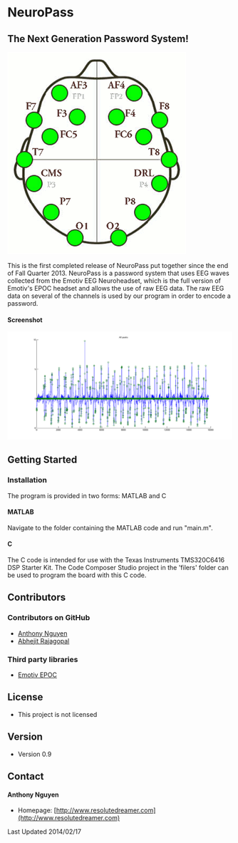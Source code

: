 NeuroPass
======
## The Next Generation Password System! 
![Impulse](/assets/graphics/fig_emotivpositions.gif)

This is the first completed release of NeuroPass put together since the end of Fall Quarter 2013. NeuroPass is a password system that uses EEG waves collected from the Emotiv EEG Neuroheadset, which is the full version of Emotiv's EPOC headset and allows the use of raw EEG data. The raw EEG data on several of the channels is used by our program in order to encode a password.

#### Screenshot
![Screenshot](/assets/screenshots/ss1.png)
## Getting Started

### Installation
The program is provided in two forms: MATLAB and C

#### MATLAB
Navigate to the folder containing the MATLAB code and run "main.m".

#### C
The C code is intended for use with the Texas Instruments TMS320C6416 DSP Starter Kit. The Code Composer Studio project in the 'filers' folder can be used to program the board with this C code.

## Contributors

### Contributors on GitHub
* [Anthony Nguyen](https://github.com/resolutedreamer)
* [Abhejit Rajagopal](https://github.com/sirgogo)

### Third party libraries
* [Emotiv EPOC](https://www.emotiv.com/epoc/)

## License 
* This project is not licensed

## Version 
* Version 0.9

## Contact
#### Anthony Nguyen
* Homepage: [http://www.resolutedreamer.com](http://www.resolutedreamer.com)

Last Updated 2014/02/17